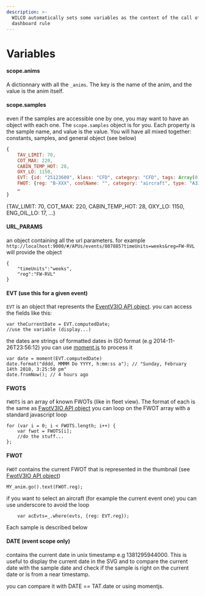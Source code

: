```yaml
---
description: >-
  WILCO automatically sets some variables as the context of the call of any
  dashboard rule
---
```


# Variables

#### scope.anims

A dictionnary with all the `_anims`. The key is the name of the anim, and the value is the anim itself.

#### scope.samples

even if the samples are accessible one by one, you may want to have an object with each one. The `scope.samples` object is for you. Each property is the sample name, and value is the value. You will have all mixed together: constants, samples, and general object \(see below\)

```javascript
{
    TAV_LIMIT: 70, 
    COT_MAX: 220, 
    CABIN_TEMP_HOT: 28, 
    OXY_LO: 1150, 
    EVT: {id: "25123609", klass: "CFD", category: "CFD", tags: Array(0), transmissionDate: "2020-04-09T15:17:00", …},
    FWOT: {reg: "B-XXX", coolName: "", category: "aircraft", type: "A330", status: "pwrup", …}
    …
}
```

{TAV\_LIMIT: 70, COT\_MAX: 220, CABIN\_TEMP\_HOT: 28, OXY\_LO: 1150, ENG\_OIL\_LO: 17, …}



#### URL\_PARAMS

an object containing all the url parameters. for example `http://localhost:9000/#/APUs/events/807885?timeUnits=weeks&reg=FW-RVL` will provide the object

```text
{
	"timeUnits":"weeks",
	"reg":"FW-RVL"
}
```

#### EVT \(use this for a given event\)

`EVT` is an object that represents the [EventV3IO API object](https://github.com/flightwatching/wilco-api/blob/master/java/com/fw/wilco/api/EventV3IO.java). you can access the fields like this:

```text
var theCurrentDate = EVT.computedDate;
//use the variable (display...)
```

the dates are strings of formatted dates in ISO format \(e.g 2014-11-26T23:56:12\) you can use [moment.js](http://momentjs.com/docs/) to process it

```text
var date = moment(EVT.computedDate)
date.format("dddd, MMMM Do YYYY, h:mm:ss a"); // "Sunday, February 14th 2010, 3:25:50 pm"
date.fromNow(); // 4 hours ago
```

#### FWOTS

`FWOTS` is an array of known FWOTs \(like in fleet view\). The format of each is the same as [FwotV3IO API object](https://github.com/flightwatching/wilco-api/blob/master/java/com/fw/wilco/api/FwotV3IO.java) you can loop on the FWOT array with a standard javascript loop

```text
for (var i = 0; i < FWOTS.length; i++) {
	var fwot = FWOTS[i];
	//do the stuff...
};
```

#### FWOT

`FWOT` contains the current FWOT that is represented in the thumbnail \(see [FwotV3IO API object](https://github.com/flightwatching/wilco-api/blob/master/java/com/fw/wilco/api/FwotV3IO.java)\)

```text
MY_anim.go().text(FWOT.reg);
```

if you want to select an aircraft \(for example the current event one\) you can use underscore to avoid the loop

```text
	var acEvts=_.where(evts, {reg: EVT.reg});
```

Each sample is described below

#### DATE \(event scope only\)

contains the current date in unix timestamp e.g 1381295944000. This is useful to display the current date in the SVG and to compare the current date with the sample date and check if the sample is right on the current date or is from a near timestamp.

you can compare it with DATE == TAT.date or using momentjs.

